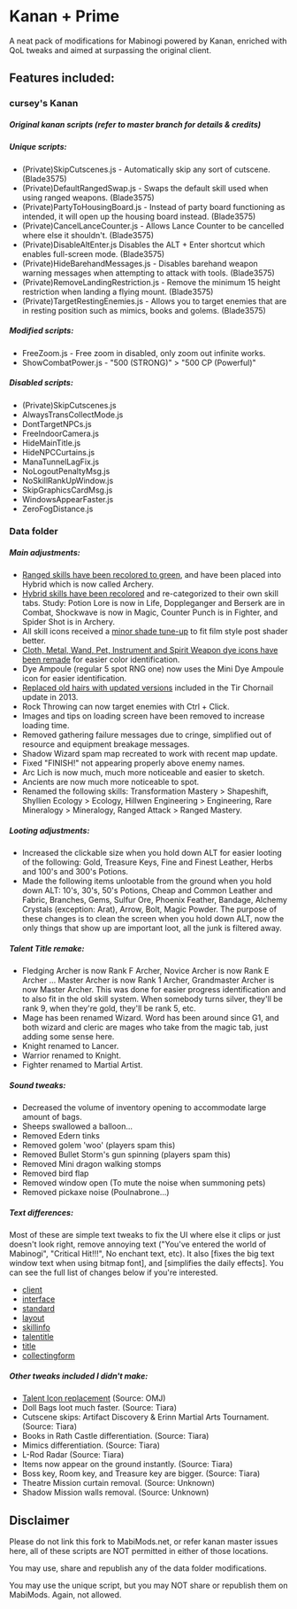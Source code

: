 # Kanan + Prime
A neat pack of modifications for Mabinogi powered by Kanan, enriched with QoL tweaks and aimed at surpassing the original client.

## Features included:
### cursey's Kanan
##### Original kanan scripts (refer to master branch for details & credits)

##### Unique scripts:
- (Private)SkipCutscenes.js - Automatically skip any sort of cutscene. (Blade3575)
- (Private)DefaultRangedSwap.js - Swaps the default skill used when using ranged weapons. (Blade3575)
- (Private)PartyToHousingBoard.js - Instead of party board functioning as intended, it will open up the housing board instead. (Blade3575)
- (Private)CancelLanceCounter.js - Allows Lance Counter to be cancelled where else it shouldn't. (Blade3575)
- (Private)DisableAltEnter.js Disables the ALT + Enter shortcut which enables full-screen mode. (Blade3575)
- (Private)HideBarehandMessages.js - Disables barehand weapon warning messages when attempting to attack with tools. (Blade3575)
- (Private)RemoveLandingRestriction.js - Remove the minimum 15 height restriction when landing a flying mount. (Blade3575)
- (Private)TargetRestingEnemies.js - Allows you to target enemies that are in resting position such as mimics, books and golems. (Blade3575)

##### Modified scripts: 
- FreeZoom.js - Free zoom in disabled, only zoom out infinite works.
- ShowCombatPower.js - "500 (STRONG)" > "500 CP (Powerful)"

##### Disabled scripts:
- (Private)SkipCutscenes.js
- AlwaysTransCollectMode.js
- DontTargetNPCs.js
- FreeIndoorCamera.js
- HideMainTitle.js
- HideNPCCurtains.js
- ManaTunnelLagFix.js
- NoLogoutPenaltyMsg.js
- NoSkillRankUpWindow.js
- SkipGraphicsCardMsg.js
- WindowsAppearFaster.js
- ZeroFogDistance.js

### Data folder

##### Main adjustments:
- [Ranged skills have been recolored to green](http://i.imgur.com/y8Usjai.png), and have been placed into Hybrid which is now called Archery. 
- [Hybrid skills have been recolored](http://i.imgur.com/Hh6pkGE.png) and re-categorized to their own skill tabs. Study: Potion Lore is now in Life, Doppleganger and Berserk are in Combat, Shockwave is now in Magic, Counter Punch is in Fighter, and Spider Shot is in Archery.
- All skill icons received a [minor shade tune-up](http://i.imgur.com/pOpLZs3.png) to fit film style post shader better.
- [Cloth, Metal, Wand, Pet, Instrument and Spirit Weapon dye icons  have been remade](http://i.imgur.com/lxtx8m5.png) for easier color identification.
- Dye Ampoule (regular 5 spot RNG one) now uses the Mini Dye Ampoule icon for easier identification.
- [Replaced old hairs with updated versions](http://i.imgur.com/k4KmMah.png) included in the Tir Chornail update in 2013.
- Rock Throwing can now target enemies with Ctrl + Click.
- Images and tips on loading screen have been removed to increase loading time.
- Removed gathering failure messages due to cringe, simplified out of resource and equipment breakage messages.
- Shadow Wizard spam map recreated to work with recent map update.
- Fixed "FINISH!" not appearing properly above enemy names.
- Arc Lich is now much, much more noticeable and easier to sketch.
- Ancients are now much more noticeable to spot.
- Renamed the following skills: Transformation Mastery > Shapeshift, Shyllien Ecology > Ecology, Hillwen Engineering > Engineering, Rare Mineralogy > Mineralogy, Ranged Attack > Ranged Mastery.

##### Looting adjustments:
- Increased the clickable size when you hold down ALT for easier looting of the following: Gold, Treasure Keys, Fine and Finest Leather, Herbs and 100's and 300's Potions.
- Made the following items unlootable from the ground when you hold down ALT: 10's, 30's, 50's Potions, Cheap and Common Leather and Fabric, Branches, Gems, Sulfur Ore, Phoenix Feather, Bandage, Alchemy Crystals (exception: Arat), Arrow, Bolt, Magic Powder.
The purpose of these changes is to clean the screen when you hold down ALT, now the only things that show up are important loot, all the junk is filtered away.

##### Talent Title remake:
- Fledging Archer is now Rank F Archer, Novice Archer is now Rank E Archer ... Master Archer is now Rank 1 Archer, Grandmaster Archer is now Master Archer.
This was done for easier progress identification and to also fit in the old skill system. When somebody turns silver, they'll be rank 9, when they're gold, they'll be rank 5, etc.
- Mage has been renamed Wizard. Word has been around since G1, and both wizard and cleric are mages who take from the magic tab, just adding some sense here.
- Knight renamed to Lancer.
- Warrior renamed to Knight.
- Fighter renamed to Martial Artist. 

##### Sound tweaks:
-  Decreased the volume of inventory opening to accommodate large amount of bags.
-  Sheeps swallowed a balloon...
- Removed Edern tinks
- Removed golem 'woo' (players spam this)
- Removed Bullet Storm's gun spinning (players spam this)
- Removed Mini dragon walking stomps
- Removed bird flap
- Removed window open (To mute the noise when summoning pets)
- Removed pickaxe noise (Poulnabrone...)

##### Text differences:
Most of these are simple text tweaks to fix the UI where else it clips or just doesn't look right, remove annoying text ("You've entered the world of Mabinogi", "Critical Hit!!!", No enchant text, etc).
It also [fixes the big text window text when using bitmap font], and [simplifies the daily effects].
You can see the full list of changes below if you're interested.
- [client](https://www.diffchecker.com/8k6zvkoq)
- [interface](https://www.diffchecker.com/fuhtjgeu)
- [standard](https://www.diffchecker.com/jhr0qr8y)
- [layout](https://www.diffchecker.com/mrymrvii)
- [skillinfo](https://www.diffchecker.com/342oi0mu)
- [talentitle](https://www.diffchecker.com/hylkrgi1)
- [title](https://www.diffchecker.com/qmswvmic)
- [collectingform](https://www.diffchecker.com/bindzguf)

##### Other tweaks included I didn't make:
- [Talent Icon replacement](http://i.imgur.com/Fhi0lO8.png) (Source: OMJ)
- Doll Bags loot much faster. (Source: Tiara)
- Cutscene skips: Artifact Discovery & Erinn Martial Arts Tournament. (Source: Tiara)
- Books in Rath Castle differentiation. (Source: Tiara)
- Mimics differentiation. (Source: Tiara)
- L-Rod Radar (Source: Tiara)
- Items now appear on the ground instantly. (Source: Tiara)
- Boss key, Room key, and Treasure key are bigger. (Source: Tiara) 
- Theatre Mission curtain removal. (Source: Unknown)
- Shadow Mission walls removal. (Source: Unknown)

## Disclaimer
Please do not link this fork to MabiMods.net, or refer kanan master issues here, all of these scripts are NOT permitted in either of those locations.

You may use, share and republish any of the data folder modifications.

You may use the unique script, but you may NOT share or republish them on MabiMods. Again, not allowed.
